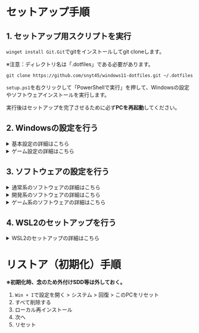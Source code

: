 # セットアップ手順

## 1. セットアップ用スクリプトを実行
`winget install Git.Git`でgitをインストールしてgit cloneします。

※注意：ディレクトリ名は「.dotfiles」である必要があります。
```
git clone https://github.com/snyt45/windows11-dotfiles.git ~/.dotfiles
```

`setup.ps1`を右クリックして「PowerShellで実行」を押して、Windowsの設定やソフトウェアインストールを実行します。

実行後はセットアップを完了させるために必ず**PCを再起動**してください。

## 2. Windowsの設定を行う

<details>
<summary>基本設定の詳細はこちら</summary>

### 壁紙
- `Win + I`で設定を開く > 個人用設定 > テーマ > ダークテーマ

### Microsoft IME
- 右下のIMEアイコンを右クリック > 設定 > 全般
  - スペース
    - 常に半角

</details>

<details>
<summary>ゲーム設定の詳細はこちら</summary>

### ゲームキャプチャ
- `Win + I`で設定を開く > ゲーム > キャプチャ
  - 発生したことを記録 `ON`
    - 最後を記録する `10分`

</details>

## 3. ソフトウェアの設定を行う

<details>
<summary>通常系のソフトウェアの詳細はこちら</summary>

### Google Chrome
- 規定のアプリに設定
- アプリとしてインストール
  - Twitter
  - Roam Research
  - YouTube Music
- ショートカットとして追加（ウィンドウとして開くにチェック）
  - TaskChute Cloud

### PowerToys
- FancyZones
  - 各ディスプレイごとに`Win + Shift + @`で設定

### Dropbox
- ファイルの同期方法を選択する > ファイルを`ローカル`に設定する
- PCをバックアップしないで続ける

### Zoom
- 設定 > ビデオ
  - ミーティングに参加する際、ビデオをオフにする
- 設定 > オーディオ
  - ミーティングの参加時にマイクをミュートに設定
- 設定 > 背景とエフェクト
  - ぼかしに設定

### Snipaste
- 環境設定 > コントロール > グローバルショートカット
  - 「カスタム切り取り」のショートカットを削除
  - 「カスタム切り取り」のショートカットを`Shift + F1`に設定

### Slack、Discord
- 各アカウントでサインイン

</details>

<details>
<summary>開発系のソフトウェアの詳細はこちら</summary>

### Visual Studio Code
- 「Get Started with VS Code」 > 「Sync to and from other devices」を選択すると出てくる「Enable Setting Sync」 > 「Sign in & Turn on」 > 「Sign in with GitHub」 > Continue > Visual Studio Codeを開く > Open
  - 設定が同期できたらRestart

</details>

<details>
<summary>ゲーム系のソフトウェアの詳細はこちら</summary>

### Razer BlackShark V2
- Razer BlackShark V2をUSB接続（セットアップが始まる）
- インストールするソフトウェアを選択
  - RAZER SYNAPSE
  - THX SPATIAL AUDIO
- RAZER SYNAPSEを起動
- Googleアカウントでログイン
- 設定が同期される。

</details>

## 4. WSL2のセットアップを行う

<details>
<summary>WSL2のセットアップの詳細はこちら</summary>

- Windows PowerShellを管理者権限で開く。
- `wsl --install -d Ubuntu-20.04`を実行する
  - エラーが出る場合は`wsl --update`を実行する
- Ubuntuの初期設定を行う。
- Docker Desktopの設定を行う。
  - 設定 > Resources > WSL INTEGRATION > Ubuntuをオン > Apply & Restart
  - WSLで`docker -v`が使えることを確認
- Nerd Fontのインストールを行う。
  ```
  git clone --depth 1 https://github.com/ryanoasis/nerd-fonts.git
  Set-ExecutionPolicy -ExecutionPolicy RemoteSigned -Scope Process
  cd .\nerd-fonts\
  ./install.ps1 SourceCodePro
  ```
- Windows Terminalの設定を行う。
  - 設定 > 操作(カーソル)
    - 「選択範囲をクリップボードに自動でコピーする」をONにする
  - 設定 > 操作(キーボード)
    - 貼り付けの`Ctrl + V`を削除する ※Vimのキーバインドと被るため
  - プロファイル：規定値
    - 外観
      - フォントフェイス
        - SauceCodePro Nerd Font
      - フォントサイズ
        - 11
  - プロファイル： Ubuntu-20.04
    - 全般
      - 名前
        - 「snyt45」に設定
      - 開始ディレクトリ
        - `\\wsl.localhost\Ubuntu-20.04\home\snyt45`に設定
      - タブタイトル名
        - 「snyt45」に設定
    - 詳細設定
      - ベル通知スタイル
        - 音によるチャイム オフ
      - タイトルの変更を表示しない オン
        - タブタイトルを反映させるための設定
  - スタートアップ
    - 既定のプロファイル
      - Windows PowerShell から 「snyt45」にする
  - カラーテーマ設定
    - gruvbox
      - https://windowsterminalthemes.dev/?theme=Gruvbox%20Dark
    - 手順
      1. Gruvbox Darkを選択して「Get theme」してコピー
      2. Windows Terminal > 設定 > JSONファイルを開く > shemesに追加する
        - ![](https://firebasestorage.googleapis.com/v0/b/firescript-577a2.appspot.com/o/imgs%2Fapp%2Fyuta_sano%2FSjYZvSjZLB.png?alt=media&token=107c48b8-f3e6-402c-9281-869a81882e6d)
      3. プロファイル > 規定値 > 外観 > 配色を「Gruvbox Dark」に変更する


- 以降のセットアップは https://github.com/snyt45/dockerfiles に従って進行する。

</details>

# リストア（初期化）手順

**※初期化時、念のため外付けSDD等は外しておく。**

1. `Win + I`で設定を開く > システム > 回復 > このPCをリセット
2. すべて削除する
3. ローカル再インストール
4. 次へ
5. リセット
